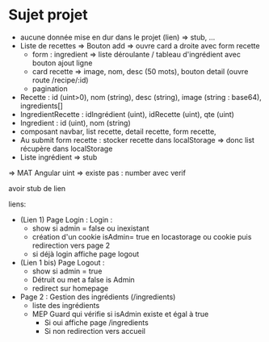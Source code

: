 # Sujet projet

- aucune donnée mise en dur dans le projet (lien) => stub, ...
- Liste de recettes => Bouton add => ouvre card a droite avec form recette
	- form : ingredient => liste déroulante / tableau d'ingrédient avec bouton ajout ligne
	- card recette => image, nom, desc (50 mots), bouton detail (ouvre route /recipe/:id)
	- pagination 
- Recette : id (uint>0), nom (string), desc (string), image (string : base64), ingredients[]
- IngredientRecette : idIngrédient (uint), idRecette (uint), qte (uint)
- Ingredient : id (uint), nom (string)
- composant navbar, list recette, detail recette, form recette, 
- Au submit form recette : stocker recette dans localStorage => donc list récupère dans localStorage
- Liste ingrédient => stub

=> MAT Angular
uint => existe pas : number avec verif

avoir stub de lien

liens:
- (Lien 1) Page Login : Login :
  - show si admin = false ou inexistant
  - création d'un cookie isAdmin= true en locastorage ou cookie puis redirection vers page 2
  - si déjà login affiche page logout
- (Lien 1 bis) Page Logout :
  - show si admin = true
  - Détruit ou met a false is Admin
  - redirect sur homepage
- Page 2 : Gestion des ingrédients (/ingredients)
  - liste des ingrédients
  - MEP Guard qui vérifie si isAdmin existe et égal à true
    - Si oui affiche page /ingredients
    - Si non redirection vers accueil

